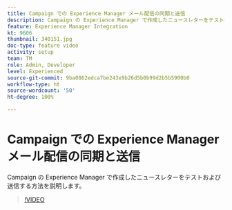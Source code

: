 ```yaml
---
title: Campaign での Experience Manager メール配信の同期と送信
description: Campaign の Experience Manager で作成したニュースレターをテストおよび送信する方法を説明します。
feature: Experience Manager Integration
kt: 9606
thumbnail: 340151.jpg
doc-type: feature video
activity: setup
team: TM
role: Admin, Developer
level: Experienced
source-git-commit: 9ba0862edca7be243e9b26d5b0b99d2b5b5900b0
workflow-type: ht
source-wordcount: '50'
ht-degree: 100%

---
```


# Campaign での Experience Manager メール配信の同期と送信

Campaign の Experience Manager で作成したニュースレターをテストおよび送信する方法を説明します。

>[!VIDEO](https://video.tv.adobe.com/v/340151?quality=12)
